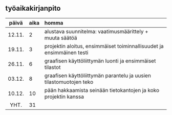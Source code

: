 ## työaikakirjanpito ##

| päivä | aika | homma  |
| :----:|:-----| :-----|
| 12.11. | 2    | alustava suunnitelma: vaatimusmäärittely + muuta säätöä |
| 19.11. | 3    | projektin aloitus, ensimmäiset toiminnallisuudet ja ensimmäinen testi |
| 26.11. | 6    | graafisen käyttöliittymän luonti ja ensimmäiset tilastot |
| 03.12. | 8    | graafisen käyttöliittymän parantelu ja uusien tilastomuotojen teko |
| 10.12. | 10    | pään hakkaamista seinään tietokantojen ja koko projektin kanssa |
| YHT.   | 31   | 
